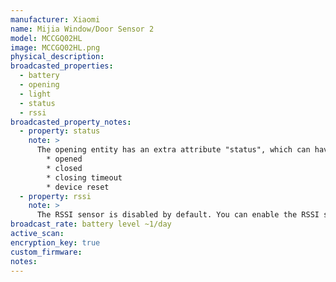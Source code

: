 ```yaml
---
manufacturer: Xiaomi
name: Mijia Window/Door Sensor 2
model: MCCGQ02HL
image: MCCGQ02HL.png
physical_description:
broadcasted_properties:
  - battery
  - opening
  - light
  - status
  - rssi
broadcasted_property_notes:
  - property: status
    note: >
      The opening entity has an extra attribute "status", which can have the following values:
        * opened
        * closed
        * closing timeout
        * device reset
  - property: rssi
    note: >
      The RSSI sensor is disabled by default. You can enable the RSSI sensor by going to `configuration`, `integrations`, select `devices` on the BLE monitor integration tile and select your device. Click on the `+1 disabled entity` to show the disabled sensor and select the disabled entity. Finally, click on `Enable entity` to enable it. 
broadcast_rate: battery level ~1/day
active_scan:
encryption_key: true
custom_firmware:
notes:
---
```

